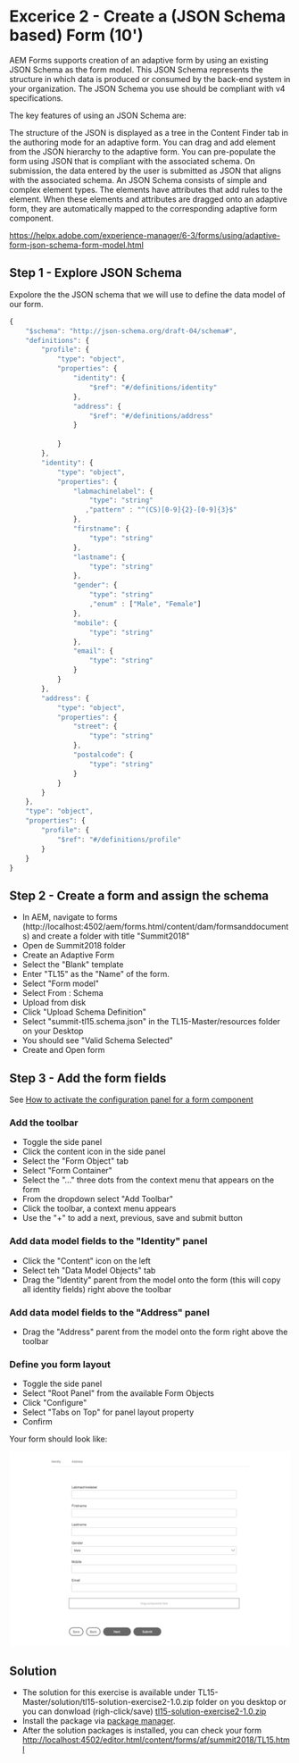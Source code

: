# Excerice 2 - Create a (JSON Schema based) Form (10')

AEM Forms supports creation of an adaptive form by using an existing JSON Schema as the form model. This JSON Schema represents the structure in which data is produced or consumed by the back-end system in your organization. The JSON Schema you use should be compliant with v4 specifications.  

The key features of using an JSON Schema are:

The structure of the JSON is displayed as a tree in the Content Finder tab in the authoring mode for an adaptive form. You can drag and add element from the JSON hierarchy to the adaptive form.
You can pre-populate the form using JSON that is compliant with the associated schema.
On submission, the data entered by the user is submitted as JSON that aligns with the associated schema.
An JSON Schema consists of simple and complex element types. The elements have attributes that add rules to the element. When these elements and attributes are dragged onto an adaptive form, they are automatically mapped to the corresponding adaptive form component.

https://helpx.adobe.com/experience-manager/6-3/forms/using/adaptive-form-json-schema-form-model.html

## Step 1 - Explore JSON Schema

Expolore the the JSON schema that we will use to define the data model of our form.

```javascript
{
    "$schema": "http://json-schema.org/draft-04/schema#",
    "definitions": {
        "profile": {
            "type": "object",
            "properties": {
                "identity": {
                    "$ref": "#/definitions/identity"
                },
                "address": {
                    "$ref": "#/definitions/address"
                }
                
            }
        },
        "identity": {
            "type": "object",
            "properties": {
                "labmachinelabel": {
                    "type": "string"
                   ,"pattern" : "^(CS)[0-9]{2}-[0-9]{3}$"    
                },
                "firstname": {
                    "type": "string"
                },
                "lastname": {
                    "type": "string"
                },
                "gender": {
                    "type": "string"
                    ,"enum" : ["Male", "Female"]
                },
                "mobile": {
                    "type": "string"
                },
                "email": {
                    "type": "string"
                }
            }
        },
        "address": {
            "type": "object",
            "properties": {
                "street": {
                    "type": "string"
                },
                "postalcode": {
                    "type": "string"
                }
            }
        }
    },
    "type": "object",
    "properties": {
        "profile": {
            "$ref": "#/definitions/profile"
        }
    }
}
```


## Step 2 - Create a form and assign the schema

* In AEM, navigate to forms (http://localhost:4502/aem/forms.html/content/dam/formsanddocuments) and create a folder with title "Summit2018"
* Open de Summit2018 folder
* Create an Adaptive Form
* Select the "Blank" template
* Enter "TL15" as the "Name" of the form.
* Select "Form model"
* Select From : Schema
* Upload from disk 
* Click "Upload Schema Definition"
* Select "summit-tl15.schema.json" in the TL15-Master/resources folder on your Desktop
* You should see "Valid Schema Selected"
* Create and Open form

## Step 3 - Add the form fields

See [How to activate the configuration panel for a form component](../generic/README.md)

### Add the toolbar

* Toggle the side panel
* Click the content icon in the side panel
* Select the "Form Object" tab
* Select "Form Container"
* Select the "..." three dots from the context menu that appears on the form
* From the dropdown select "Add Toolbar"
* Click the toolbar, a context menu appears
* Use the "+" to add a next, previous, save and submit button

### Add data model fields to the "Identity" panel

* Click the "Content" icon on the left
* Select teh "Data Model Objects" tab
* Drag the "Identity" parent from the model onto the form (this will copy all identity fields) right above the toolbar

### Add data model fields to the "Address" panel

* Drag the "Address" parent from the model onto the form right above the toolbar

### Define you form layout

* Toggle the side panel
* Select "Root Panel" from the available Form Objects
* Click "Configure"
* Select "Tabs on Top" for panel layout property
* Confirm

Your form should look like:

![form-exercise2.png](../resources/form-exercise2.png)

## Solution

* The solution for this exercise is available under TL15-Master/solution/tl15-solution-exercise2-1.0.zip folder on you desktop or you can donwload (righ-click/save) [tl15-solution-exercise2-1.0.zip](../solutions/tl15-solution-exercise2-1.0.zip)
* Install the package via [package manager](http://localhost:4502/crx/packmgr/index.jsp).
* After the solution packages is installed, you can check your form [http://localhost:4502/editor.html/content/forms/af/summit2018/TL15.html](http://localhost:4502/editor.html/content/forms/af/summit2018/TL15.html)
